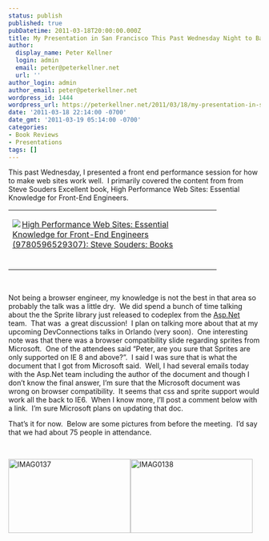 ```yaml
---
status: publish
published: true
pubDatetime: 2011-03-18T20:00:00.000Z
title: My Presentation in San Francisco This Past Wednesday Night to Bay.Net
author:
  display_name: Peter Kellner
  login: admin
  email: peter@peterkellner.net
  url: ''
author_login: admin
author_email: peter@peterkellner.net
wordpress_id: 1444
wordpress_url: https://peterkellner.net/2011/03/18/my-presentation-in-san-francisco-this-past-wednesday-night-to-bay-net/
date: '2011-03-18 22:14:00 -0700'
date_gmt: '2011-03-19 05:14:00 -0700'
categories:
- Book Reviews
- Presentations
tags: []
---
```

<p>This past Wednesday, I presented a front end performance session for how to make web sites work well.&#160; I primarily covered the content from from Steve Souders Excellent book, High Performance Web Sites: Essential Knowledge for Front-End Engineers.</p>
<div style="padding-bottom: 0px; margin: 0px; padding-left: 0px; padding-right: 0px; display: inline; float: none; padding-top: 0px" id="scid:7dc1bd33-94bd-46fd-a20b-0131235bcd47:faed04b6-6f7e-4aeb-a15b-ffd092991571" class="wlWriterEditableSmartContent">
<table cellspacing="0" cellpadding="2" width="400" border="0" unselectable="on">
<tbody>
<tr>
<td valign="top" width="400">
<p><a title="High Performance Web Sites: Essential Knowledge for Front-End Engineers (9780596529307): Steve Souders: Books" href="http://www.amazon.com/exec/obidos/ASIN/0596529309/petkelsblo-20"><img src="http://images.amazon.com/images/P/0596529309.01.MZZZZZZZ.jpg" border="0" align="left" style="float:left">High Performance Web Sites: Essential Knowledge for Front-End Engineers (9780596529307): Steve Souders: Books</a><br><br></p>
</td>
</tr>
</tbody>
</table>
</div>
<p>&#160;</p>
<p>Not being a browser engineer, my knowledge is not the best in that area so probably the talk was a little dry.&#160; We did spend a bunch of time talking about the the Sprite library just released to codeplex from the <a href="http://www.asp.net/">Asp.Net</a> team.&#160; That was&#160; a great discussion!&#160; I plan on talking more about that at my upcoming DevConnections talks in Orlando (very soon).&#160; One interesting note was that there was a browser compatibility slide regarding sprites from Microsoft.&#160; One of the attendees said “Peter, are you sure that Sprites are only supported on IE 8 and above?”.&#160; I said I was sure that is what the document that I got from Microsoft said.&#160; Well, I had several emails today with the Asp.Net team including the author of the document and though I don’t know the final answer, I’m sure that the Microsoft document was wrong on browser compatibility.&#160; It seems that css and sprite support would work all the back to IE6.&#160; When I know more, I’ll post a comment below with a link.&#160; I’m sure Microsoft plans on updating that doc.</p>
<p>That’s it for now.&#160; Below are some pictures from before the meeting.&#160; I’d say that we had about 75 people in attendance.</p>
<p>&#160;</p>
<p><a href="/FilesForWebDownload/My-Presentation-in-San-Francisco-Wed.Net_135A6/IMAG0137.jpg"><img style="background-image: none; border-bottom: 0px; border-left: 0px; margin: 0px; padding-left: 0px; padding-right: 0px; display: inline; border-top: 0px; border-right: 0px; padding-top: 0px" title="IMAG0137" border="0" alt="IMAG0137" src="/FilesForWebDownload/My-Presentation-in-San-Francisco-Wed.Net_135A6/IMAG0137_thumb.jpg" width="244" height="148" /></a><a href="/FilesForWebDownload/My-Presentation-in-San-Francisco-Wed.Net_135A6/IMAG0138.jpg"><img style="background-image: none; border-bottom: 0px; border-left: 0px; padding-left: 0px; padding-right: 0px; display: inline; border-top: 0px; border-right: 0px; padding-top: 0px" title="IMAG0138" border="0" alt="IMAG0138" src="/FilesForWebDownload/My-Presentation-in-San-Francisco-Wed.Net_135A6/IMAG0138_thumb.jpg" width="244" height="148" /></a></p>
